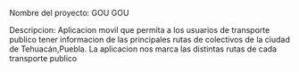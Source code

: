 Nombre del proyecto: GOU GOU

Descripcion: Aplicacion movil que permita a los usuarios de transporte publico tener informacion de las principales rutas de colectivos
de la ciudad de Tehuacán,Puebla. La aplicacion nos marca las distintas rutas de cada transporte publico

